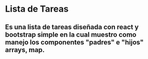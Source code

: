 # Lista de Tareas

<h2>Es una lista de tareas diseñada con react y bootstrap simple en la cual muestro como manejo los componentes "padres" e "hijos" arrays, map.</h2>